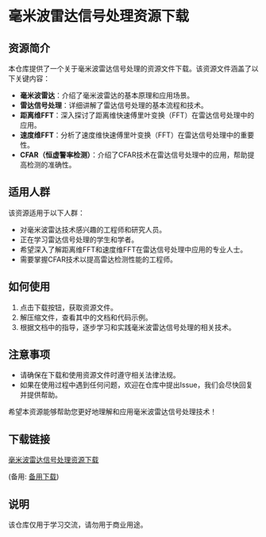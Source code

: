 # 毫米波雷达信号处理资源下载

## 资源简介

本仓库提供了一个关于毫米波雷达信号处理的资源文件下载。该资源文件涵盖了以下关键内容：

- **毫米波雷达**：介绍了毫米波雷达的基本原理和应用场景。
- **雷达信号处理**：详细讲解了雷达信号处理的基本流程和技术。
- **距离维FFT**：深入探讨了距离维快速傅里叶变换（FFT）在雷达信号处理中的应用。
- **速度维FFT**：分析了速度维快速傅里叶变换（FFT）在雷达信号处理中的重要性。
- **CFAR（恒虚警率检测）**：介绍了CFAR技术在雷达信号处理中的应用，帮助提高检测的准确性。

## 适用人群

该资源适用于以下人群：

- 对毫米波雷达技术感兴趣的工程师和研究人员。
- 正在学习雷达信号处理的学生和学者。
- 希望深入了解距离维FFT和速度维FFT在雷达信号处理中应用的专业人士。
- 需要掌握CFAR技术以提高雷达检测性能的工程师。

## 如何使用

1. 点击下载按钮，获取资源文件。
2. 解压缩文件，查看其中的文档和代码示例。
3. 根据文档中的指导，逐步学习和实践毫米波雷达信号处理的相关技术。

## 注意事项

- 请确保在下载和使用资源文件时遵守相关法律法规。
- 如果在使用过程中遇到任何问题，欢迎在仓库中提出Issue，我们会尽快回复并提供帮助。

希望本资源能够帮助您更好地理解和应用毫米波雷达信号处理技术！

## 下载链接
[毫米波雷达信号处理资源下载](https://pan.quark.cn/s/ca53030cec77) 

(备用: [备用下载](https://pan.baidu.com/s/1oiH3z97obS0wHRWUXUASfQ?pwd=1234))

## 说明

该仓库仅用于学习交流，请勿用于商业用途。
